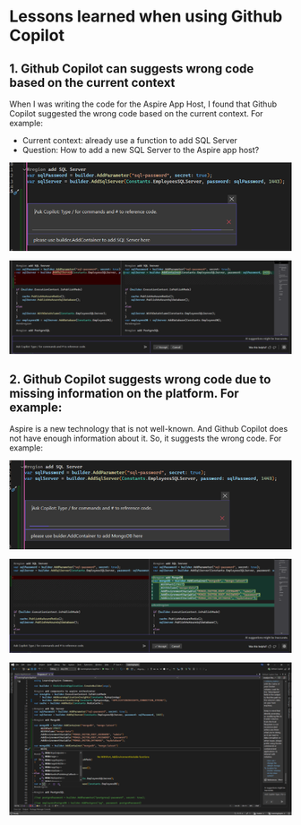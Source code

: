 # Lessons learned when using Github Copilot

## 1. Github Copilot can suggests wrong code based on the current context

When I was writing the code for the Aspire App Host, I found that Github Copilot suggested the wrong code based on the current context. For example:

* Current context: already use a function to add SQL Server
* Question: How to add a new SQL Server to the Aspire app host?

![add-sqlserver-container-ask.PNG](./Images/add-sqlserver-container-ask.PNG)

![add-sqlserver-container-result.PNG](./Images/add-sqlserver-container-result.PNG)

## 2. Github Copilot suggests wrong code due to missing information on the platform. For example:

Aspire is a new technology that is not well-known. And Github Copilot does not have enough information about it. So, it suggests the wrong code. For example:

![add-mongo-container-ask.PNG](./Images/add-mongo-container-ask.PNG)

![add-mongo-container-result.PNG](./Images/add-mongo-container-result.PNG)

![add-sqlserver-container-wrong-result.png](./Images/add-sqlserver-container-wrong-result.png)
